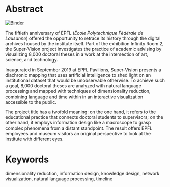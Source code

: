 # Abstract

[![Binder](https://mybinder.org/badge_logo.svg)](https://mybinder.org/v2/gh/jdh-observer/Yn8z7XNPKzy4/main?filepath=article.ipynb)

The fiftieth anniversary of EPFL (*École Polytechnique Fédérale de Lausanne*) offered the opportunity to retrace its history through the digital archives housed by the institute itself. Part of the exhibition Infinity Room 2, the Super-Vision project investigates the practice of academic advising by visualizing 8,000 doctoral theses in a work at the intersection of art, science, and technology.

Inaugurated in September 2019 at EPFL Pavilions, Super-Vision presents a diachronic mapping that uses artificial intelligence to shed light on an institutional dataset that would be unobservable otherwise. To achieve such a goal, 8,000 doctoral theses are analyzed with natural language processing and mapped with techniques of dimensionality reduction, combining language and time within in an interactive visualization accessible to the public.

The project title has a twofold meaning: on the one hand, it refers to the educational practice that connects doctoral students to supervisors; on the other hand, it employs information design like a macroscope to grasp complex phenomena from a distant standpoint. The result offers EPFL employees and museum visitors an original perspective to look at the institute with different eyes.

# Keywords

dimensionality reduction, information design, knowledge design, network visualization, natural language processing, timeline
